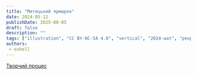 ```yaml
---
title: "Митецький ярмарок"
date: 2024-05-12
publishDate: 2025-08-05
draft: false
description: ""
tags: ["illustration", "CC BY-NC-SA 4.0", "vertical", "2024-wat", "people", "disability", "city", "fantastical"]
authors:
 - evhell
---
```


[Творчий процес](https://www.evhell.fr/solarpunk-participation-au-weekandart/)
